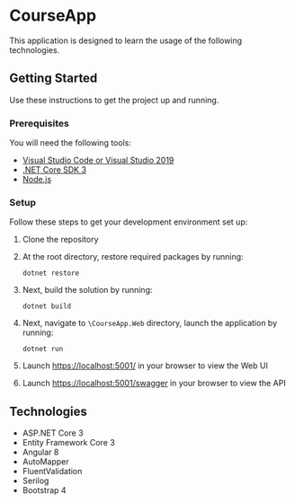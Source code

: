 # CourseApp

This application is designed to learn the usage of the following technologies.

## Getting Started
Use these instructions to get the project up and running.

### Prerequisites
You will need the following tools:

* [Visual Studio Code or Visual Studio 2019](https://visualstudio.microsoft.com/vs/)
* [.NET Core SDK 3](https://dotnet.microsoft.com/download/dotnet-core/3.0)
 * [Node.js](https://nodejs.org/en/) 

### Setup
Follow these steps to get your development environment set up:

  1. Clone the repository
  2. At the root directory, restore required packages by running:
      ```
     dotnet restore
     ```
  3. Next, build the solution by running:
     ```
     dotnet build
     ```
  4. Next, navigate to `\CourseApp.Web` directory, launch the application by running:
     ```
	 dotnet run
	 ```
  5. Launch [https://localhost:5001/](http://localhost:5001/) in your browser to view the Web UI
  
  6. Launch [https://localhost:5001/swagger](http://localhost:5001/swagger) in your browser to view the API

## Technologies
* ASP.NET Core 3
* Entity Framework Core 3
* Angular 8
* AutoMapper
* FluentValidation
* Serilog
* Bootstrap 4
